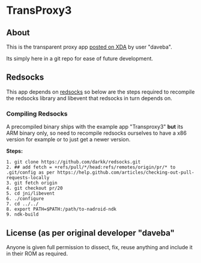 # TransProxy3

## About

This is the transparent proxy app [posted on XDA](http://forum.xda-developers.com/showthread.php?t=766569) 
by user "daveba".

Its simply here in a git repo for ease of future development.

## Redsocks

This app depends on [redsocks]() so below are the steps required to recompile the redsocks library and libevent that 
redsocks in turn depends on.

### Compiling Redsocks

A precompiled binary ships with the example app "Transproxy3" **but** its ARM binary only, so need to recompile redsocks 
ourselves to have a x86 version for example or to just get a newer version.

**Steps:**

```
1. git clone https://github.com/darkk/redsocks.git
2. ## add fetch = +refs/pull/*/head:refs/remotes/origin/pr/* to .git/config as per https://help.github.com/articles/checking-out-pull-requests-locally
3. git fetch origin
4. git checkout pr/20
5. cd jni/libevent
6. ./configure
7. cd ../../
8. export PATH=$PATH:/path/to-nadroid-ndk
9. ndk-build
```

## License (as per original developer "daveba"

Anyone is given full permission to dissect, fix, reuse anything and include it in their ROM as required.
